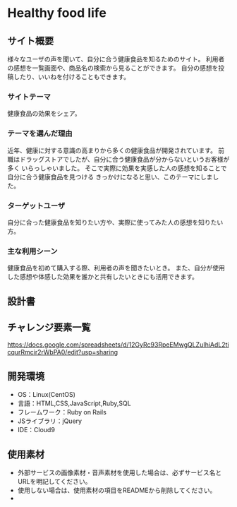 # Healthy food life

## サイト概要
様々なユーザの声を聞いて、自分に合う健康食品を知るためのサイト。
利用者の感想を一覧画面や、商品名の検索から見ることができます。
自分の感想を投稿したり、いいねを付けることもできます。

### サイトテーマ
健康食品の効果をシェア。

### テーマを選んだ理由
近年、健康に対する意識の高まりから多くの健康食品が開発されています。
前職はドラッグストアでしたが、自分に合う健康食品が分からないというお客様が多く
いらっしゃいました。
そこで実際に効果を実感した人の感想を知ることで自分に合う健康食品を見つける
きっかけになると思い、このテーマにしました。

### ターゲットユーザ
自分に合った健康食品を知りたい方や、実際に使ってみた人の感想を知りたい方。

### 主な利用シーン
健康食品を初めて購入する際、利用者の声を聞きたいとき。
また、自分が使用した感想や体感した効果を誰かと共有したいときにも活用できます。

## 設計書


## チャレンジ要素一覧
https://docs.google.com/spreadsheets/d/12GyRc93RpeEMwgQLZuIhiAdL2ticqurRmcir2rWbPA0/edit?usp=sharing

## 開発環境
- OS：Linux(CentOS)
- 言語：HTML,CSS,JavaScript,Ruby,SQL
- フレームワーク：Ruby on Rails
- JSライブラリ：jQuery
- IDE：Cloud9

## 使用素材
- 外部サービスの画像素材・音声素材を使用した場合は、必ずサービス名とURLを明記してください。
- 使用しない場合は、使用素材の項目をREADMEから削除してください。
-